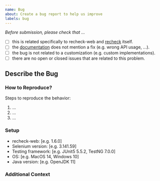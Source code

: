 ```yaml
---
name: Bug
about: Create a bug report to help us improve
labels: bug
---
```


*Before submission, please check that ...*

- [ ] this is related specifically to recheck-web and [recheck](https://github.com/retest/recheck) itself.
- [ ] the [documentation](https://docs.retest.de/) does not mention a fix (e.g. wrong API usage, ...).
- [ ] the bug is not related to a customization (e.g. custom implementations).
- [ ] there are no open or closed issues that are related to this problem.

<!-- Note: You can always ask a maintainer to help you with the above tasks. -->

## Describe the Bug

<!-- A clear and concise description of what the bug is. Note the expected and actual behavior of the problem and provide some context in which your bug occurs (e.g. what are you trying to achieve). -->

### How to Reproduce?

<!-- Does it relate to recheck (e.g. ignore, filter)? -->

Steps to reproduce the behavior:
1. ... 
2. ...
3. ...

### Setup

<!-- Please describe your setup. Include any configuration taken place (e.g. through RecheckWebOptions). -->

- recheck-web: [e.g. 1.6.0]
- Selenium version: [e.g. 3.141.59]
- Testing framework: [e.g. JUnit5 5.5.2, TestNG 7.0.0]
- OS: [e.g. MacOS 14, Windows 10]
- Java version: [e.g. OpenJDK 11]

### Additional Context

<!-- A screenshot, report, Golden Master or minimal test setup can be helpful for reproducing this bug. Please check that you do not expose any secrets. -->
